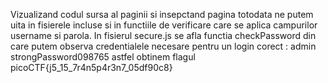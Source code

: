 Vizualizand codul sursa al paginii si insepctand pagina totodata ne putem uita in fisierele incluse si in functiile de verificare care se aplica campurilor username si parola. In fisierul secure.js se afla functia checkPassword din care putem observa credentialele necesare pentru un login corect :
admin
strongPassword098765
astfel obtinem flagul
picoCTF{j5_15_7r4n5p4r3n7_05df90c8} 